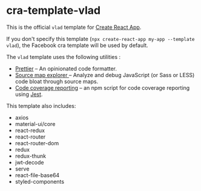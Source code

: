 # cra-template-vlad

This is the official `vlad` template for [Create React App](https://github.com/facebook/create-react-app).

If you don't specify this template (`npx create-react-app my-app --template vlad`), the Facebook cra template will be used by default.

The `vlad` template uses the following utilities :

- [Prettier](https://prettier.io/) – An opinionated code formatter.
- [Source map explorer ](https://github.com/danvk/source-map-explorer) – Analyze and debug JavaScript (or Sass or LESS) code bloat through source maps.
- [Code coverage reporting](https://github.com/nezlobnaya/cra-template-vlad/blob/main/template.json) – an npm script for code coverage reporting using [Jest](https://jestjs.io/).

This template also includes:

- axios
- material-ui/core
- react-redux
- react-router
- react-router-dom
- redux
- redux-thunk
- jwt-decode
- serve
- react-file-base64
- styled-components

